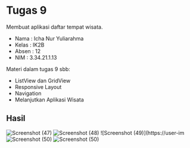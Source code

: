 # Tugas 9

Membuat aplikasi daftar tempat wisata.

- Nama  : Icha Nur Yuliarahma
- Kelas : IK2B
- Absen : 12
- NIM   : 3.34.21.1.13

Materi dalam tugas 9 sbb:
- ListView dan GridView
- Responsive Layout
- Navigation
- Melanjutkan Aplikasi Wisata

## Hasil
![Screenshot (47)](https://user-images.githubusercontent.com/114141633/200734088-ef38c38d-8ae4-4df0-841c-b42c35adeb2b.png)
![Screenshot (48)](https://user-images.githubusercontent.com/114141633/200734109-aa293173-005a-4f10-8b10-7af347f0391d.png)
![Screenshot (49)](https://user-im![Screenshot (50)](https://user-images.githubusercontent.com/114141633/200734137-5e5ca587-4c6c-40bd-af0f-fd1ef22cc3d3.png)
![Screenshot (50)](https://user-images.githubusercontent.com/114141633/200734165-16cc17e4-936c-4829-85d6-9a6f60d3a2f5.png)
